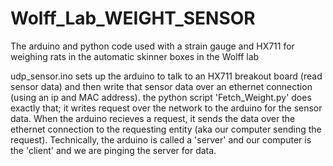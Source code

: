 # Wolff_Lab_WEIGHT_SENSOR
The arduino and python code used with a strain gauge and HX711 for weighing rats in the automatic skinner boxes in the Wolff lab

udp_sensor.ino sets up the arduino to talk to an HX711 breakout board (read sensor data) and then write that sensor data over an ethernet connection (using an ip and MAC address). the python script 'Fetch_Weight.py' does exactly that; it writes request over the network to the arduino for the sensor data. When the arduino recieves a request, it sends the data over the ethernet connection to the requesting entity (aka our computer sending the request). Technically, the arduino is called a 'server' and our computer is the 'client' and we are pinging the server for data. 
